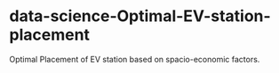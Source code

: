 # data-science-Optimal-EV-station-placement
Optimal Placement of EV station based on spacio-economic factors. 
